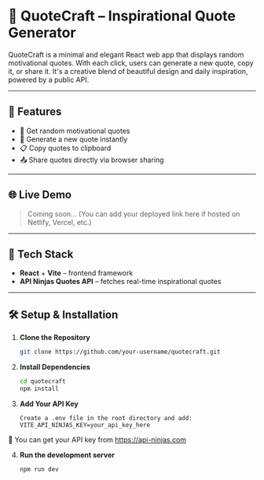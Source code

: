 # 📜 QuoteCraft – Inspirational Quote Generator

QuoteCraft is a minimal and elegant React web app that displays random motivational quotes. With each click, users can generate a new quote, copy it, or share it. It's a creative blend of beautiful design and daily inspiration, powered by a public API.

---

## 🚀 Features

- 🎯 Get random motivational quotes
- 🔄 Generate a new quote instantly
- 📋 Copy quotes to clipboard
- 📤 Share quotes directly via browser sharing

---

## 🌐 Live Demo

> Coming soon... (You can add your deployed link here if hosted on Netlify, Vercel, etc.)

---

## 🧩 Tech Stack

- **React** + **Vite** – frontend framework
- **API Ninjas Quotes API** – fetches real-time inspirational quotes

---

## 🛠️ Setup & Installation

1. **Clone the Repository**

    ```bash
    git clone https://github.com/your-username/quotecraft.git

2. **Install Dependencies**
    ```bash
    cd quotecraft
    npm install

3. **Add Your API Key**
    ```
    Create a .env file in the root directory and add:
    VITE_API_NINJAS_KEY=your_api_key_here

🔐 You can get your API key from https://api-ninjas.com

4. **Run the development server**
    ```bash
    npm run dev